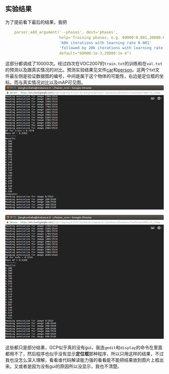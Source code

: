 ## 实验结果  
为了提前看下最后的结果，我把  
```yml
    parser.add_argument('--phases', dest='phases',
                        help='Training phases, e.g. 60000:0.001,20000:0.0001 for'
                        '60k iterations with learning rate 0.001'
                        'followed by 20k iterations with learning rate 0.0001',
                        default="60000:1e-3,20000:1e-4")
```  

这部分都调成了10000次。经过四次在VOC2007的`train.txt`的训练和在`val.txt`的预测以及跟真实情况的对比。预测实验结果见文件[car](comp3_det_test_car.txt)和[person](comp3_det_test_person.txt)。这两个txt文件最左侧是验证数据图的编号，中间是属于这个物体的可能性，右边是定位框的坐标。而与真实情况对比以及mAP可见图。  
![](1.png)  

![](2.png)  

这些都只是部分结果，GCP似乎真的没有gui，我连`gedit`和`display`的命令在里面都用不了，然后程序也似乎没有显示**定位框**那种程序，所以只用这样的结果，不过我也没怎么深入理解，看看谁代码解读能力强的看看能不能把结果放到图片上框出来。又或者是因为没有gui的原因所以没显示，我也不清楚。
